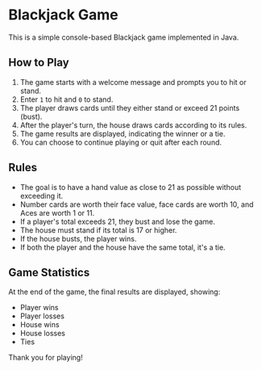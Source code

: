 # Blackjack Game

This is a simple console-based Blackjack game implemented in Java.

## How to Play

1. The game starts with a welcome message and prompts you to hit or stand.
2. Enter `1` to hit and `0` to stand.
3. The player draws cards until they either stand or exceed 21 points (bust).
4. After the player's turn, the house draws cards according to its rules.
5. The game results are displayed, indicating the winner or a tie.
6. You can choose to continue playing or quit after each round.

## Rules

- The goal is to have a hand value as close to 21 as possible without exceeding it.
- Number cards are worth their face value, face cards are worth 10, and Aces are worth 1 or 11.
- If a player's total exceeds 21, they bust and lose the game.
- The house must stand if its total is 17 or higher.
- If the house busts, the player wins.
- If both the player and the house have the same total, it's a tie.

## Game Statistics

At the end of the game, the final results are displayed, showing:

- Player wins
- Player losses
- House wins
- House losses
- Ties

Thank you for playing!
